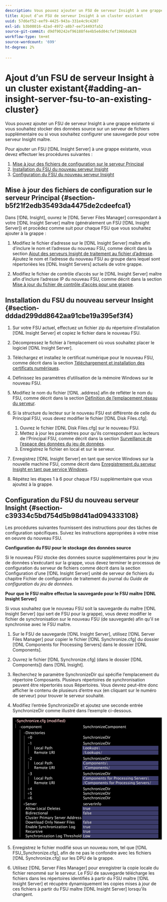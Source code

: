 ```yaml
---
description: Vous pouvez ajouter un FSU de serveur Insight à une grappe existante si vous souhaitez stocker des données source sur un serveur de fichiers supplémentaire ou si vous souhaitez configurer une sauvegarde pour votre serveur Insight maître.
title: Ajout d’un FSU de serveur Insight à un cluster existant
uuid: 57d6ef52-eef9-4425-943a-331e4c9c4207
exl-id: b3b08016-42ad-4972-a8b7-ee714493fa52
source-git-commit: d9df90242ef96188f4e4b5e6d04cfef196b0a628
workflow-type: tm+mt
source-wordcount: '699'
ht-degree: 2%

---
```


# Ajout d’un FSU de serveur Insight à un cluster existant{#adding-an-insight-server-fsu-to-an-existing-cluster}

Vous pouvez ajouter un FSU de serveur Insight à une grappe existante si vous souhaitez stocker des données source sur un serveur de fichiers supplémentaire ou si vous souhaitez configurer une sauvegarde pour votre serveur Insight maître.

Pour ajouter un FSU [!DNL Insight Server] à une grappe existante, vous devez effectuer les procédures suivantes :

1. [Mise à jour des fichiers de configuration sur le serveur Principal](../../../../../home/c-inst-svr/c-install-ins-svr/c-ins-svr-clstrs/c-add-ins-svrs-ex-clstr/c-add-fsu-ex-clstr.md#section-b5f21f2edb35493da4475de2cdeefca1)
1. [Installation du FSU du nouveau serveur Insight](../../../../../home/c-inst-svr/c-install-ins-svr/c-ins-svr-clstrs/c-add-ins-svrs-ex-clstr/c-add-fsu-ex-clstr.md#section-dddad299dd8642aa91cbe19a395ef3f4)
1. [Configuration du FSU du nouveau serveur Insight](../../../../../home/c-inst-svr/c-install-ins-svr/c-ins-svr-clstrs/c-add-ins-svrs-ex-clstr/c-add-fsu-ex-clstr.md#section-c39334c5bd754d5b98d41ad094333108)

## Mise à jour des fichiers de configuration sur le serveur Principal {#section-b5f21f2edb35493da4475de2cdeefca1}

Dans [!DNL Insight], ouvrez le [!DNL Server Files Manager] correspondant à votre [!DNL Insight Server] maître (généralement un FSU [!DNL Insight Server]) et procédez comme suit pour chaque FSU que vous souhaitez ajouter à la grappe :

1. Modifiez le fichier d’adresse sur le [!DNL Insight Server] maître afin d’inclure le nom et l’adresse du nouveau FSU, comme décrit dans la section [Ajout des serveurs Insight de traitement au fichier d’adresse](../../../../../home/c-inst-svr/c-install-ins-svr/c-ins-svr-clstrs/c-inst-ins-svr-clstr/c-inst-proc-clstr/c-config-mstr-ins-svr-clstr.md#section-2fe5298180164e8dbaa59ea6b6ff682d). Ajoutez le nom et l’adresse du nouveau FSU au groupe dans lequel sont répertoriées les [!DNL Insight Servers] actuels de votre grappe.

1. Modifiez le fichier de contrôle d’accès sur le [!DNL Insight Server] maître afin d’inclure l’adresse IP du nouveau FSU, comme décrit dans la section [Mise à jour du fichier de contrôle d’accès pour une grappe](../../../../../home/c-inst-svr/c-install-ins-svr/c-ins-svr-clstrs/c-inst-ins-svr-clstr/c-inst-proc-clstr/c-config-mstr-ins-svr-clstr.md#section-fce1367d92a445168c35e9ca506e7d6b).

## Installation du FSU du nouveau serveur Insight {#section-dddad299dd8642aa91cbe19a395ef3f4}

1. Sur votre FSU actuel, effectuez un fichier zip du répertoire d’installation [!DNL Insight Server] et copiez le fichier dans le nouveau FSU.
1. Décompressez le fichier à l’emplacement où vous souhaitez placer le logiciel [!DNL Insight Server].
1. Téléchargez et installez le certificat numérique pour le nouveau FSU, comme décrit dans la section [Téléchargement et installation des certificats numériques](../../../../../home/c-inst-svr/c-install-ins-svr/t-install-proc-inst-svr-dpu/c-dnld-dgtl-cert/c-dnld-dgtl-cert.md#concept-4f79c240492f4e52b6375b4b3bbefa17).
1. Définissez les paramètres d’utilisation de la mémoire Windows sur le nouveau FSU.
1. Modifiez le nom du fichier [!DNL .address] afin de refléter le nom du FSU, comme décrit dans la section [Définition de l’emplacement réseau du serveur](../../../../../home/c-inst-svr/c-install-ins-svr/t-install-proc-inst-svr-dpu/c-svrs-ntwk-loc/c-svrs-ntwk-loc.md#concept-87dd2aa3448c415ca1285bc445a8c649).

1. Si la structure du lecteur sur le nouveau FSU est différente de celle du Principal FSU, vous devez modifier le fichier [!DNL Disk Files.cfg].

   1. Ouvrez le fichier [!DNL Disk Files.cfg] sur le nouveau FSU.
   1. Mettez à jour les paramètres pour qu’ils correspondent aux lecteurs de l’Principal FSU, comme décrit dans la section [Surveillance de l’espace des données du jeu de données](../../../../../home/c-inst-svr/c-admin-inst-svr/c-mntr-disk-spc/t-mntr-dtst-data-spc.md#task-6223fa2c718845678824a0a96df96a03).
   1. Enregistrez le fichier en local et sur le serveur.

1. Enregistrez [!DNL Insight Server] en tant que service Windows sur la nouvelle machine FSU, comme décrit dans [Enregistrement du serveur Insight en tant que service Windows](../../../../../home/c-inst-svr/c-install-ins-svr/t-install-proc-inst-svr-dpu/c-reg-wdws-svc.md#concept-f2c7aa891d544a2595aa01d0d796a540).

1. Répétez les étapes 1 à 6 pour chaque FSU supplémentaire que vous ajoutez à la grappe.

## Configuration du FSU du nouveau serveur Insight {#section-c39334c5bd754d5b98d41ad094333108}

Les procédures suivantes fournissent des instructions pour des tâches de configuration spécifiques. Suivez les instructions appropriées à votre mise en oeuvre du nouveau FSU.

**Configuration du FSU pour le stockage des données source**

Si le nouveau FSU stocke des données source supplémentaires pour le jeu de données s’exécutant sur la grappe, vous devez terminer le processus de configuration du serveur de fichiers comme décrit dans la section Configuration d’une [!DNL Insight Server] unité de serveur de fichiers du chapitre Fichier de configuration de traitement du journal du *Guide de configuration du jeu de données*.

**Pour que le FSU maître effectue la sauvegarde pour le FSU maître  [!DNL Insight Server]**

Si vous souhaitez que le nouveau FSU soit la sauvegarde du maître [!DNL Insight Server] (qui sert de FSU pour la grappe), vous devez modifier le fichier de synchronisation sur le nouveau FSU (de sauvegarde) afin qu&#39;il se synchronise avec le FSU maître.

1. Sur le FSU de sauvegarde [!DNL Insight Server], utilisez [!DNL Server Files Manager] pour copier le fichier [!DNL Synchronize.cfg] du dossier [!DNL Components for Processing Servers] dans le dossier [!DNL Components].

1. Ouvrez le fichier [!DNL Synchronize.cfg] (dans le dossier [!DNL Components]) dans [!DNL Insight].

1. Recherchez le paramètre SynchronizeDir qui spécifie l’emplacement du répertoire Composants. Plusieurs répertoires de synchronisation peuvent être répertoriés sous Répertoires. Vous devrez peut-être donc afficher le contenu de plusieurs d’entre eux (en cliquant sur le numéro de serveur) pour trouver le serveur souhaité.
1. Modifiez l’entrée SynchronizeDir et ajoutez une seconde entrée SynchronizeDir comme illustré dans l’exemple ci-dessous.

   ![](assets/cfg_cluster_SynchronizeDirEditComponents.png)

1. Enregistrez le fichier modifié sous un nouveau nom, tel que [!DNL FSU_Synchronize.cfg], afin de ne pas le confondre avec les fichiers [!DNL Synchronize.cfg] sur les DPU de la grappe.

1. Utilisez [!DNL Server Files Manager] pour enregistrer la copie locale du fichier renommé sur le serveur. Le FSU de sauvegarde télécharge les fichiers dans les répertoires identifiés à partir du FSU maître [!DNL Insight Server] et récupère dynamiquement les copies mises à jour de ces fichiers à partir du FSU maître [!DNL Insight Server] lorsqu’ils changent.
